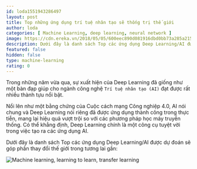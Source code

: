 ```yaml
---
id: loda1551943286497
layout: post
title: Top những ứng dụng trí tuệ nhân tạo sẽ thống trị thế giới
author: loda
categories: [ Machine Learning, deep learning, neural network ]
image: https://cdn.ereka.vn/2018/05/05/600eec890d081916dbd0bb73a285a215.jpg
description: Dưới đây là danh sách Top các ứng dụng Deep Learning/AI được dự đoán sẽ góp phần thay đổi thế giới trong tương lai.
featured: false
hidden: false
type: machine-learning
rating: 0
---
```


Trong những năm vừa qua, sự xuất hiện của Deep Learning đã giống như một bàn đạp giúp cho ngành công nghệ `Trí tuệ nhân tạo (AI)` đạt được rất nhiều thành tựu nổi bật.

Nổi lên như một bằng chứng của Cuộc cách mạng Công nghiệp 4.0, AI nói chung và Deep Learning nói riêng đã được ứng dụng thành công trong thực tiễn, mang lại hiệu quả vượt trội so với các phương pháp học máy truyền thống. Có thể khẳng định, Deep Learning chính là một công cụ tuyệt vời trong việc tạo ra các ứng dụng AI.

Dưới đây là danh sách Top các ứng dụng Deep Learning/AI được dự đoán sẽ góp phần thay đổi thế giới trong tương lai gần:

<div class="wrapper-center">
    <img src="https://cdn.ereka.vn/2018/05/05/600eec890d081916dbd0bb73a285a215.jpg" alt="Machine learning, learning to learn, transfer learning"/>
</div>
